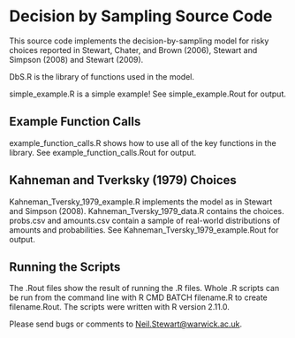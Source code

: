 # Decision by Sampling Source Code

This source code implements the decision-by-sampling model for risky choices reported in Stewart, Chater, and Brown (2006), Stewart and Simpson (2008) and Stewart (2009).

DbS.R is the library of functions used in the model.

simple_example.R is a simple example! See simple_example.Rout for output.

## Example Function Calls

example_function_calls.R shows how to use all of the key functions in the library. See example_function_calls.Rout for output.

## Kahneman and Tverksky (1979) Choices

Kahneman_Tversky_1979_example.R implements the model as in Stewart and Simpson (2008). Kahneman_Tversky_1979_data.R contains the choices. probs.csv and amounts.csv contain a sample of real-world distributions of amounts and probabilities. See Kahneman_Tversky_1979_example.Rout for output.

## Running the Scripts

The .Rout files show the result of running the .R files. Whole .R scripts can be run from the command line with R CMD BATCH filename.R to create filename.Rout. The scripts were written with R version 2.11.0.

Please send bugs or comments to <Neil.Stewart@warwick.ac.uk>.

